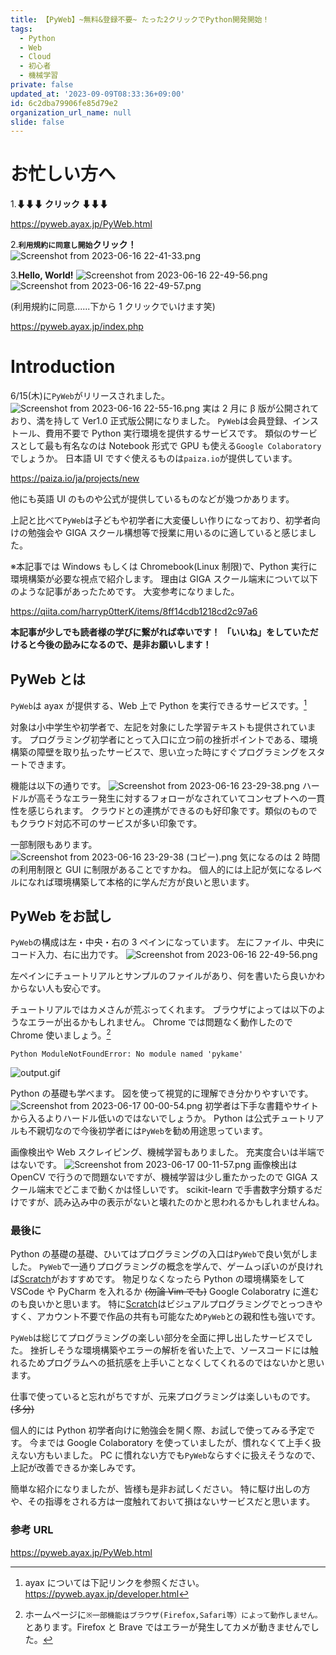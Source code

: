 ```yaml
---
title: 【PyWeb】~無料&登録不要~ たった2クリックでPython開発開始！
tags:
  - Python
  - Web
  - Cloud
  - 初心者
  - 機械学習
private: false
updated_at: '2023-09-09T08:33:36+09:00'
id: 6c2dba79906fe85d79e2
organization_url_name: null
slide: false
---
```


# お忙しい方へ

1.**⬇⬇⬇ クリック ⬇⬇⬇**

https://pyweb.ayax.jp/PyWeb.html

2.**`利用規約に同意し開始`クリック！**
![Screenshot from 2023-06-16 22-41-33.png](https://qiita-image-store.s3.ap-northeast-1.amazonaws.com/0/3292052/c95a5371-0962-09e8-7dd0-4cfd2876817d.png)

3.**Hello, World!**
![Screenshot from 2023-06-16 22-49-56.png](https://qiita-image-store.s3.ap-northeast-1.amazonaws.com/0/3292052/2e3e7b19-b2ec-10e7-5fc5-b82f9e3de574.png)
![Screenshot from 2023-06-16 22-49-57.png](https://qiita-image-store.s3.ap-northeast-1.amazonaws.com/0/3292052/95b24dda-5d6f-7099-d96c-bbd0afbdeb61.png)

(利用規約に同意......下から 1 クリックでいけます笑)

https://pyweb.ayax.jp/index.php

# Introduction

6/15(木)に`PyWeb`がリリースされました。
![Screenshot from 2023-06-16 22-55-16.png](https://qiita-image-store.s3.ap-northeast-1.amazonaws.com/0/3292052/76ac20b0-9f92-279f-3f28-255f1f2975b8.png)
実は 2 月に β 版が公開されており、満を持して Ver1.0 正式版公開になりました。
`PyWeb`は会員登録、インストール、費用不要で Python 実行環境を提供するサービスです。
類似のサービスとして最も有名なのは Notebook 形式で GPU も使える`Google Colaboratory`でしょうか。
日本語 UI ですぐ使えるものは`paiza.io`が提供しています。

https://paiza.io/ja/projects/new

他にも英語 UI のものや公式が提供しているものなどが幾つかあります。

上記と比べて`PyWeb`は子どもや初学者に大変優しい作りになっており、初学者向けの勉強会や GIGA スクール構想等で授業に用いるのに適していると感じました。

※本記事では Windows もしくは Chromebook(Linux 制限)で、Python 実行に環境構築が必要な視点で紹介します。
理由は GIGA スクール端末について以下のような記事があったためです。
大変参考になりました。

https://qiita.com/harryp0tterK/items/8ff14cdb1218cd2c97a6

**本記事が少しでも読者様の学びに繋がれば幸いです！**
**「いいね」をしていただけると今後の励みになるので、是非お願いします！**

## PyWeb とは

`PyWeb`は ayax が提供する、Web 上で Python を実行できるサービスです。[^1]
[^1]: ayax については下記リンクを参照ください。
https://pyweb.ayax.jp/developer.html

対象は小中学生や初学者で、左記を対象にした学習テキストも提供されています。
プログラミング初学者にとって入口に立つ前の挫折ポイントである、環境構築の障壁を取り払ったサービスで、思い立った時にすぐプログラミングをスタートできます。

機能は以下の通りです。
![Screenshot from 2023-06-16 23-29-38.png](https://qiita-image-store.s3.ap-northeast-1.amazonaws.com/0/3292052/8631ed25-e979-3ad9-200f-f93689a803fd.png)
ハードルが高そうなエラー発生に対するフォローがなされていてコンセプトへの一貫性を感じられます。
クラウドとの連携ができるのも好印象です。類似のものでもクラウド対応不可のサービスが多い印象です。

一部制限もあります。
![Screenshot from 2023-06-16 23-29-38 (コピー).png](https://qiita-image-store.s3.ap-northeast-1.amazonaws.com/0/3292052/86e7fc14-b1b9-24f2-12f4-7ec56c7d9dd1.png)
気になるのは 2 時間の利用制限と GUI に制限があることですかね。
個人的には上記が気になるレベルになれば環境構築して本格的に学んだ方が良いと思います。

## PyWeb をお試し

`PyWeb`の構成は左・中央・右の 3 ペインになっています。
左にファイル、中央にコード入力、右に出力です。
![Screenshot from 2023-06-16 22-49-56.png](https://qiita-image-store.s3.ap-northeast-1.amazonaws.com/0/3292052/2e3e7b19-b2ec-10e7-5fc5-b82f9e3de574.png)

左ペインにチュートリアルとサンプルのファイルがあり、何を書いたら良いかわからない人も安心です。

チュートリアルではカメさんが荒ぶってくれます。
ブラウザによっては以下のようなエラーが出るかもしれません。
Chrome では問題なく動作したので Chrome 使いましょう。[^2]
[^2]: ホームページに`※一部機能はブラウザ(Firefox,Safari等）によって動作しません。`とあります。Firefox と Brave ではエラーが発生してカメが動きませんでした。

```bash:
Python ModuleNotFoundError: No module named 'pykame'
```

![output.gif](https://qiita-image-store.s3.ap-northeast-1.amazonaws.com/0/3292052/8856c8ca-7123-3b5f-6979-e5987f8b9354.gif)

Python の基礎も学べます。
図を使って視覚的に理解でき分かりやすいです。
![Screenshot from 2023-06-17 00-00-54.png](https://qiita-image-store.s3.ap-northeast-1.amazonaws.com/0/3292052/107022f0-04cf-6bb2-b92b-51d9e87b1955.png)
初学者は下手な書籍やサイトから入るよりハードル低いのではないでしょうか。
Python は公式チュートリアルも不親切なので今後初学者には`PyWeb`を勧め用途思っています。

画像検出や Web スクレイピング、機械学習もありました。
充実度合いは半端ではないです。
![Screenshot from 2023-06-17 00-11-57.png](https://qiita-image-store.s3.ap-northeast-1.amazonaws.com/0/3292052/5ac8d328-8f2f-47c7-f149-7b52906123a7.png)
画像検出は OpenCV で行うので問題ないですが、機械学習は少し重たかったので GIGA スクール端末でどこまで動くかは怪しいです。
scikit-learn で手書数字分類するだけですが、読み込み中の表示がないと壊れたのかと思われるかもしれませんね。

### 最後に

Python の基礎の基礎、ひいてはプログラミングの入口は`PyWeb`で良い気がしました。
`PyWeb`で一通りプログラミングの概念を学んで、ゲームっぽいのが良ければ[Scratch](https://scratch.mit.edu/studios/1168062 'Scratch')がおすすめです。
物足りなくなったら Python の環境構築をして VSCode や PyCharm を入れるか ~~(勿論 Vim でも)~~ Google Colaboratry に進むのも良いかと思います。
特に[Scratch](https://scratch.mit.edu/studios/1168062 'Scratch')はビジュアルプログラミングでとっつきやすく、アカウント不要で作品の共有も可能なため`PyWeb`との親和性も強いです。

`PyWeb`は総じてプログラミングの楽しい部分を全面に押し出したサービスでした。
挫折しそうな環境構築やエラーの解析を省いた上で、ソースコードには触れるためプログラムへの抵抗感を上手いことなくしてくれるのではないかと思います。

仕事で使っていると忘れがちですが、元来プログラミングは楽しいものです。 ~~(多分)~~

個人的には Python 初学者向けに勉強会を開く際、お試しで使ってみる予定です。
今までは Google Colaboratory を使っていましたが、慣れなくて上手く扱えない方もいました。
PC に慣れない方でも`PyWeb`ならすぐに扱えそうなので、上記が改善できるか楽しみです。

簡単な紹介になりましたが、皆様も是非お試しください。
特に駆け出しの方や、その指導をされる方は一度触れておいて損はないサービスだと思います。

### 参考 URL

https://pyweb.ayax.jp/PyWeb.html
